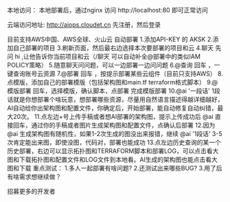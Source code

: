 本地访问：
本地部署后，通过nginx 访问 http://localhost:80 即可正常访问


云端访问地址:
http://aiops.cloudet.cn
先注册，然后登录

目前支持AWS中国、AWS全球、火山云 自动部署
1.添加API-KEY 的 AKSK
2.添加自己部署的项目
3.刷新页面，然后最右边选择本次要部署的项目和云
4.聊天 先问 hi ,让他告诉你当前项目和云（/聊天 可以自动补全@部署中的类似IAM POLICY策略）
5.随意聊天问问题，可以一边部署一边问问题
6.@查询 回车 ，一键查询账号云资源
7.@部署 回车 ，按提示部署某些云组件（目前只支持AWS）
8.点模版，添加自己的部署模版（包括架构图和main.tf terraform格式脚本）
9.@模版部署  回车，选择模版，确认脚本，点部署 完成模版部署
10.@ai '一段话'   1段话就是你想部署个啥玩意，想部署哪些资源，尽量用自然语言描述得越详细越好，AI自动给你出架构图和配置文件，你确定后，开始部署，能自动修复自动纠错，最大20次。
11.点左边+号上传手稿或者想AI部署的架构图，提示上传成功后 @ai 直接回车，通过你的手稿或者图片生成架构图和配置文件，点确认后部署
12.因为 @ai 生成架构图有随机性，如果1-2次生成的图没出来报错，继续 @ai '1段话' 3-5次肯定能出来图，即使没图，代码对，部署也能成功
13.点左边历史查询的某一个历史部署，右边可以显示拓扑图和TERRAFORM脚本和部署LOG，可以点击看大图和下载拓扑图和配置文件和LOG文件到本地看。AI生成的架构图也能点击看大图和下载
重点测试：
1.多人一起部署有啥问题?
2.还测试出来哪些BUG?
3.用了后有啥需求想继续做？

招募更多的开发者